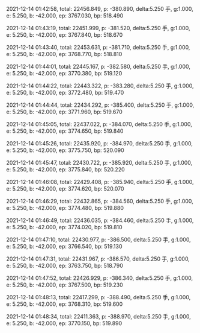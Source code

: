 2021-12-14 01:42:58, total: 22456.849, p: -380.890, delta:5.250 手, g:1.000, e: 5.250, b: -42.000, ep: 3767.030, bp: 518.490

2021-12-14 01:43:19, total: 22451.999, p: -381.520, delta:5.250 手, g:1.000, e: 5.250, b: -42.000, ep: 3767.840, bp: 518.670

2021-12-14 01:43:40, total: 22453.631, p: -381.710, delta:5.250 手, g:1.000, e: 5.250, b: -42.000, ep: 3768.770, bp: 518.810

2021-12-14 01:44:01, total: 22445.167, p: -382.580, delta:5.250 手, g:1.000, e: 5.250, b: -42.000, ep: 3770.380, bp: 519.120

2021-12-14 01:44:22, total: 22443.322, p: -383.280, delta:5.250 手, g:1.000, e: 5.250, b: -42.000, ep: 3772.480, bp: 519.470

2021-12-14 01:44:44, total: 22434.292, p: -385.400, delta:5.250 手, g:1.000, e: 5.250, b: -42.000, ep: 3771.960, bp: 519.670

2021-12-14 01:45:05, total: 22437.022, p: -384.070, delta:5.250 手, g:1.000, e: 5.250, b: -42.000, ep: 3774.650, bp: 519.840

2021-12-14 01:45:26, total: 22435.920, p: -384.970, delta:5.250 手, g:1.000, e: 5.250, b: -42.000, ep: 3775.750, bp: 520.090

2021-12-14 01:45:47, total: 22430.722, p: -385.920, delta:5.250 手, g:1.000, e: 5.250, b: -42.000, ep: 3775.840, bp: 520.220

2021-12-14 01:46:08, total: 22429.408, p: -385.940, delta:5.250 手, g:1.000, e: 5.250, b: -42.000, ep: 3774.620, bp: 520.070

2021-12-14 01:46:29, total: 22432.865, p: -384.560, delta:5.250 手, g:1.000, e: 5.250, b: -42.000, ep: 3774.480, bp: 519.880

2021-12-14 01:46:49, total: 22436.035, p: -384.460, delta:5.250 手, g:1.000, e: 5.250, b: -42.000, ep: 3774.020, bp: 519.810

2021-12-14 01:47:10, total: 22430.977, p: -386.500, delta:5.250 手, g:1.000, e: 5.250, b: -42.000, ep: 3766.540, bp: 519.130

2021-12-14 01:47:31, total: 22431.967, p: -386.570, delta:5.250 手, g:1.000, e: 5.250, b: -42.000, ep: 3763.750, bp: 518.790

2021-12-14 01:47:52, total: 22426.929, p: -386.340, delta:5.250 手, g:1.000, e: 5.250, b: -42.000, ep: 3767.500, bp: 519.230

2021-12-14 01:48:13, total: 22417.299, p: -388.490, delta:5.250 手, g:1.000, e: 5.250, b: -42.000, ep: 3768.310, bp: 519.600

2021-12-14 01:48:34, total: 22411.363, p: -388.970, delta:5.250 手, g:1.000, e: 5.250, b: -42.000, ep: 3770.150, bp: 519.890